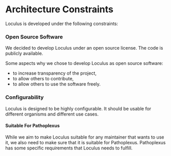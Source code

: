 # Architecture Constraints

Loculus is developed under the following constraints:

### Open Source Software

We decided to develop Loculus under an open source license.
The code is publicly available.

Some aspects why we chose to develop Loculus as open source software:
* to increase transparency of the project,
* to allow others to contribute,
* to allow others to use the software freely.

### Configurability

Loculus is designed to be highly configurable.
It should be usable for different organisms and different use cases.

#### Suitable For Pathoplexus

While we aim to make Loculus suitable for any maintainer that wants to use it,
we also need to make sure that it is suitable for Pathoplexus. 
Pathoplexus has some specific requirements that Loculus needs to fulfill.
